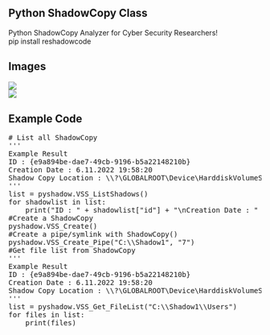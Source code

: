 <h2>Python ShadowCopy Class</h2>

<p>Python ShadowCopy Analyzer for Cyber Security Researchers!<br>pip install reshadowcode</p>

<h2>Images</h2>
<img src="https://learn.microsoft.com/en-us/windows-server/storage/file-server/media/volume-shadow-copy-service/ee923636.94dfb91e-8fc9-47c6-abc6-b96077196741(ws.10).jpg" />
<br>
<img src="https://learn.microsoft.com/en-us/windows-server/storage/file-server/media/volume-shadow-copy-service/ee923636.1c481a14-d6bc-4796-a3ff-8c6e2174749b(ws.10).jpg" />
<h2>Example Code</h2>

<pre>
# List all ShadowCopy
'''
Example Result
ID : {e9a894be-dae7-49cb-9196-b5a22148210b}
Creation Date : 6.11.2022 19:58:20
Shadow Copy Location : \\?\GLOBALROOT\Device\HarddiskVolumeShadowCopy7
'''
list = pyshadow.VSS_ListShadows()
for shadowlist in list:
    print("ID : " + shadowlist["id"] + "\nCreation Date : " + shadowlist["creation_time"] + "\nShadow Copy Location : " + shadowlist["shadowcopy"] + "\n")
#Create a ShadowCopy
pyshadow.VSS_Create()
#Create a pipe/symlink with ShadowCopy()
pyshadow.VSS_Create_Pipe("C:\\Shadow1", "7")
#Get file list from ShadowCopy
'''
Example Result
ID : {e9a894be-dae7-49cb-9196-b5a22148210b}
Creation Date : 6.11.2022 19:58:20
Shadow Copy Location : \\?\GLOBALROOT\Device\HarddiskVolumeShadowCopy7
'''
list = pyshadow.VSS_Get_FileList("C:\\Shadow1\\Users")
for files in list:
    print(files)
</pre>